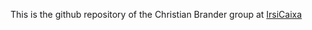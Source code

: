 This is the github repository of the Christian Brander group at [IrsiCaixa](https://www.irsicaixa.es/en "Institut de Recerca de la Sida") 